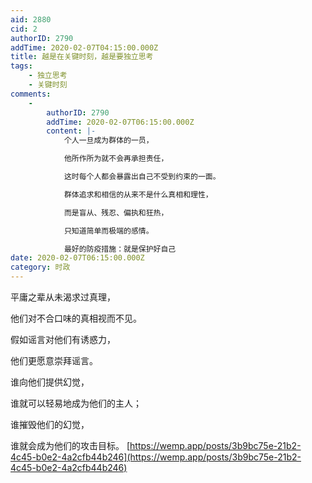 ```yaml
---
aid: 2880
cid: 2
authorID: 2790
addTime: 2020-02-07T04:15:00.000Z
title: 越是在关键时刻，越是要独立思考
tags:
    - 独立思考
    - 关键时刻
comments:
    -
        authorID: 2790
        addTime: 2020-02-07T06:15:00.000Z
        content: |-
            个人一旦成为群体的一员，

            他所作所为就不会再承担责任，

            这时每个人都会暴露出自己不受到约束的一面。

            群体追求和相信的从来不是什么真相和理性，

            而是盲从、残忍、偏执和狂热，

            只知道简单而极端的感情。

            最好的防疫措施：就是保护好自己
date: 2020-02-07T06:15:00.000Z
category: 时政
---
```


平庸之辈从未渴求过真理，

他们对不合口味的真相视而不见。

假如谣言对他们有诱惑力，

他们更愿意崇拜谣言。

谁向他们提供幻觉，

谁就可以轻易地成为他们的主人；

谁摧毁他们的幻觉，

谁就会成为他们的攻击目标。 [https://wemp.app/posts/3b9bc75e-21b2-4c45-b0e2-4a2cfb44b246](https://wemp.app/posts/3b9bc75e-21b2-4c45-b0e2-4a2cfb44b246)
